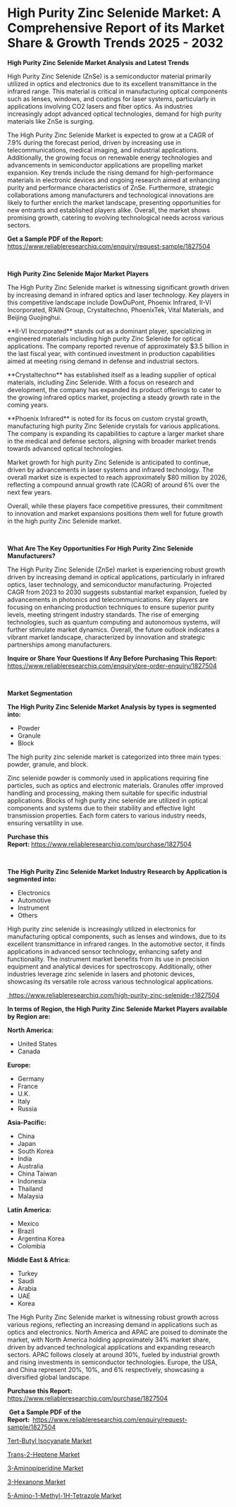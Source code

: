 <p><h1>High Purity Zinc Selenide Market: A Comprehensive Report of its Market Share & Growth Trends 2025 - 2032</h1></p><p><strong>High Purity Zinc Selenide Market Analysis and Latest Trends</strong></p>
<p><p>High Purity Zinc Selenide (ZnSe) is a semiconductor material primarily utilized in optics and electronics due to its excellent transmittance in the infrared range. This material is critical in manufacturing optical components such as lenses, windows, and coatings for laser systems, particularly in applications involving CO2 lasers and fiber optics. As industries increasingly adopt advanced optical technologies, demand for high purity materials like ZnSe is surging.</p><p>The High Purity Zinc Selenide Market is expected to grow at a CAGR of 7.9% during the forecast period, driven by increasing use in telecommunications, medical imaging, and industrial applications. Additionally, the growing focus on renewable energy technologies and advancements in semiconductor applications are propelling market expansion. Key trends include the rising demand for high-performance materials in electronic devices and ongoing research aimed at enhancing purity and performance characteristics of ZnSe. Furthermore, strategic collaborations among manufacturers and technological innovations are likely to further enrich the market landscape, presenting opportunities for new entrants and established players alike. Overall, the market shows promising growth, catering to evolving technological needs across various sectors.</p></p>
<p><strong>Get a Sample PDF of the Report:&nbsp;</strong> <a href="https://www.reliableresearchiq.com/enquiry/request-sample/1827504?utm_campaign=1087&utm_medium=2&utm_source=Github&utm_content=ia&utm_term=03042025&utm_id=high-purity-zinc-selenide">https://www.reliableresearchiq.com/enquiry/request-sample/1827504</a></p>
<p>&nbsp;</p>
<p><strong>High Purity Zinc Selenide Major Market Players</strong></p>
<p><p>The High Purity Zinc Selenide market is witnessing significant growth driven by increasing demand in infrared optics and laser technology. Key players in this competitive landscape include DowDuPont, Phoenix Infrared, II-VI Incorporated, R’AIN Group, Crystaltechno, PhoenixTek, Vital Materials, and Beijing Guojinghui.</p><p>**II-VI Incorporated** stands out as a dominant player, specializing in engineered materials including high purity Zinc Selenide for optical applications. The company reported revenue of approximately $3.5 billion in the last fiscal year, with continued investment in production capabilities aimed at meeting rising demand in defense and industrial sectors.</p><p>**Crystaltechno** has established itself as a leading supplier of optical materials, including Zinc Selenide. With a focus on research and development, the company has expanded its product offerings to cater to the growing infrared optics market, projecting a steady growth rate in the coming years.</p><p>**Phoenix Infrared** is noted for its focus on custom crystal growth, manufacturing high purity Zinc Selenide crystals for various applications. The company is expanding its capabilities to capture a larger market share in the medical and defense sectors, aligning with broader market trends towards advanced optical technologies.</p><p>Market growth for high purity Zinc Selenide is anticipated to continue, driven by advancements in laser systems and infrared technology. The overall market size is expected to reach approximately $80 million by 2026, reflecting a compound annual growth rate (CAGR) of around 6% over the next few years. </p><p>Overall, while these players face competitive pressures, their commitment to innovation and market expansions positions them well for future growth in the high purity Zinc Selenide market.</p></p>
<p>&nbsp;</p>
<p><strong>What Are The Key Opportunities For High Purity Zinc Selenide Manufacturers?</strong></p>
<p><p>The High Purity Zinc Selenide (ZnSe) market is experiencing robust growth driven by increasing demand in optical applications, particularly in infrared optics, laser technology, and semiconductor manufacturing. Projected CAGR from 2023 to 2030 suggests substantial market expansion, fueled by advancements in photonics and telecommunications. Key players are focusing on enhancing production techniques to ensure superior purity levels, meeting stringent industry standards. The rise of emerging technologies, such as quantum computing and autonomous systems, will further stimulate market dynamics. Overall, the future outlook indicates a vibrant market landscape, characterized by innovation and strategic partnerships among manufacturers.</p></p>
<p><strong>Inquire or Share Your Questions If Any Before Purchasing This Report:</strong> <a href="https://www.reliableresearchiq.com/enquiry/pre-order-enquiry/1827504?utm_campaign=1087&utm_medium=2&utm_source=Github&utm_content=ia&utm_term=03042025&utm_id=high-purity-zinc-selenide">https://www.reliableresearchiq.com/enquiry/pre-order-enquiry/1827504</a></p>
<p>&nbsp;</p>
<p><strong>Market Segmentation</strong></p>
<p><strong>The High Purity Zinc Selenide Market Analysis by types is segmented into:</strong></p>
<p><ul><li>Powder</li><li>Granule</li><li>Block</li></ul></p>
<p><p>The high purity zinc selenide market is categorized into three main types: powder, granule, and block. </p><p>Zinc selenide powder is commonly used in applications requiring fine particles, such as optics and electronic materials. Granules offer improved handling and processing, making them suitable for specific industrial applications. Blocks of high purity zinc selenide are utilized in optical components and systems due to their stability and effective light transmission properties. Each form caters to various industry needs, ensuring versatility in use.</p></p>
<p><strong>Purchase this Report:&nbsp;</strong><a href="https://www.reliableresearchiq.com/purchase/1827504?utm_campaign=1087&utm_medium=2&utm_source=Github&utm_content=ia&utm_term=03042025&utm_id=high-purity-zinc-selenide">https://www.reliableresearchiq.com/purchase/1827504</a></p>
<p>&nbsp;</p>
<p><strong>The High Purity Zinc Selenide Market Industry Research by Application is segmented into:</strong></p>
<p><ul><li>Electronics</li><li>Automotive</li><li>Instrument</li><li>Others</li></ul></p>
<p><p>High purity zinc selenide is increasingly utilized in electronics for manufacturing optical components, such as lenses and windows, due to its excellent transmittance in infrared ranges. In the automotive sector, it finds applications in advanced sensor technology, enhancing safety and functionality. The instrument market benefits from its use in precision equipment and analytical devices for spectroscopy. Additionally, other industries leverage zinc selenide in lasers and photonic devices, showcasing its versatile role across various technological applications.</p></p>
<p><a href="https://www.reliableresearchiq.com/high-purity-zinc-selenide-r1827504?utm_campaign=1087&utm_medium=2&utm_source=Github&utm_content=ia&utm_term=03042025&utm_id=high-purity-zinc-selenide">&nbsp;https://www.reliableresearchiq.com/high-purity-zinc-selenide-r1827504</a></p>
<p><strong>In terms of Region, the High Purity Zinc Selenide Market Players available by Region are:</strong></p>
<p>
    <p> <strong> North America: </strong>
        <ul>
            <li>United States</li>
            <li>Canada</li>
        </ul>
        </p> 
    <p> <strong> Europe: </strong>
        <ul>
            <li>Germany</li>
            <li>France</li>
            <li>U.K.</li>
            <li>Italy</li>
            <li>Russia</li>
        </ul>
        </p> 
    <p> <strong> Asia-Pacific: </strong>
        <ul>
            <li>China</li>
            <li>Japan</li>
            <li>South Korea</li>
            <li>India</li>
            <li>Australia</li>
            <li>China Taiwan</li>
            <li>Indonesia</li>
            <li>Thailand</li>
            <li>Malaysia</li>
        </ul>
        </p> 
    <p> <strong> Latin America: </strong>
        <ul>
            <li>Mexico</li>
            <li>Brazil</li>
            <li>Argentina Korea</li>
            <li>Colombia</li>
        </ul>
        </p> 
    <p> <strong> Middle East & Africa: </strong>
        <ul>
            <li>Turkey</li>
            <li>Saudi</li>
            <li>Arabia</li>
            <li>UAE</li>
            <li>Korea</li>
        </ul>
    </p>
    </p>
<p><p>The High Purity Zinc Selenide market is witnessing robust growth across various regions, reflecting an increasing demand in applications such as optics and electronics. North America and APAC are poised to dominate the market, with North America holding approximately 34% market share, driven by advanced technological applications and expanding research sectors. APAC follows closely at around 30%, fueled by industrial growth and rising investments in semiconductor technologies. Europe, the USA, and China represent 20%, 10%, and 6% respectively, showcasing a diversified global landscape.</p></p>
<p><strong>Purchase this Report: </strong><a href="https://www.reliableresearchiq.com/purchase/1827504?utm_campaign=1087&utm_medium=2&utm_source=Github&utm_content=ia&utm_term=03042025&utm_id=high-purity-zinc-selenide">https://www.reliableresearchiq.com/purchase/1827504</a></p>
<p>&nbsp;<strong>Get a Sample PDF of the Report:&nbsp;&nbsp;</strong><a href="https://www.reliableresearchiq.com/enquiry/request-sample/1827504?utm_campaign=1087&utm_medium=2&utm_source=Github&utm_content=ia&utm_term=03042025&utm_id=high-purity-zinc-selenide">https://www.reliableresearchiq.com/enquiry/request-sample/1827504</a></p>
<p><strong></strong></p>
<p><p><a href="https://github.com/bibzmuiko/Market-Research-Report-List-1/blob/main/tert-butyl-isocyanate-market.md?utm_campaign=1087&utm_medium=2&utm_source=Github&utm_content=ia&utm_term=03042025&utm_id=high-purity-zinc-selenide">Tert-Butyl Isocyanate Market</a></p><p><a href="https://github.com/kumadenthela/Market-Research-Report-List-1/blob/main/trans-2-heptene-market.md?utm_campaign=1087&utm_medium=2&utm_source=Github&utm_content=ia&utm_term=03042025&utm_id=high-purity-zinc-selenide">Trans-2-Heptene Market</a></p><p><a href="https://github.com/larotnanonhx/Market-Research-Report-List-1/blob/main/3-aminopiperidine-market.md?utm_campaign=1087&utm_medium=2&utm_source=Github&utm_content=ia&utm_term=03042025&utm_id=high-purity-zinc-selenide">3-Aminopiperidine Market</a></p><p><a href="https://github.com/linnuripat/Market-Research-Report-List-1/blob/main/3-hexanone-market.md?utm_campaign=1087&utm_medium=2&utm_source=Github&utm_content=ia&utm_term=03042025&utm_id=high-purity-zinc-selenide">3-Hexanone Market</a></p><p><a href="https://github.com/ikokwuihepa/Market-Research-Report-List-1/blob/main/5-amino-1-methyl-1h-tetrazole-market.md?utm_campaign=1087&utm_medium=2&utm_source=Github&utm_content=ia&utm_term=03042025&utm_id=high-purity-zinc-selenide">5-Amino-1-Methyl-1H-Tetrazole Market</a></p></p>